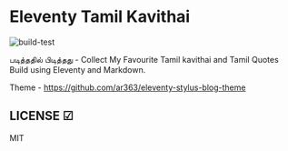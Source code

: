 # Eleventy Tamil Kavithai

![build-test](https://github.com/mskian/eleventy-tamil-kavithai/workflows/build-test/badge.svg)  

படித்ததில் பிடித்தது - Collect My Favourite Tamil kavithai and Tamil Quotes Build using Eleventy and Markdown.  

Theme - <https://github.com/ar363/eleventy-stylus-blog-theme>  

## LICENSE ☑

MIT
